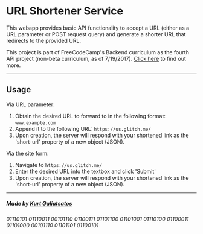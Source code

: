 # URL Shortener Service

This webapp provides basic API functionality to accept a URL (either as a URL parameter or POST request query) and generate a shorter URL that redirects to the provided URL. 

This project is part of FreeCodeCamp's Backend curriculum as the fourth API project (non-beta curriculum, as of 7/19/2017). [Click here](https://www.freecodecamp.org/challenges/url-shortener-microservice) to find out more.

-----

## Usage

Via URL parameter:

1. Obtain the desired URL to forward to in the following format: `www.example.com`
2. Append it to the following URL:
`https://us.glitch.me/`
3. Upon creation, the server will respond with your shortened link as the 'short-url' property of a new object (JSON).

Via the site form:

1. Navigate to `https://us.glitch.me/`
2. Enter the desired URL into the textbox and click 'Submit'
3. Upon creation, the server will respond with your shortened link as the 'short-url' property of a new object (JSON).

-----

##### Made by [Kurt Galiatsatos](https://www.freecodecamp.org/kurtisnotcurtis)

###### 01110101 01110011 00101110 01100111 01101100 01101001 01110100 01100011 01101000 00101110 01101101 01100101
